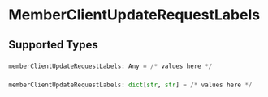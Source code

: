 # MemberClientUpdateRequestLabels


## Supported Types

### 

```python
memberClientUpdateRequestLabels: Any = /* values here */
```

### 

```python
memberClientUpdateRequestLabels: dict[str, str] = /* values here */
```

